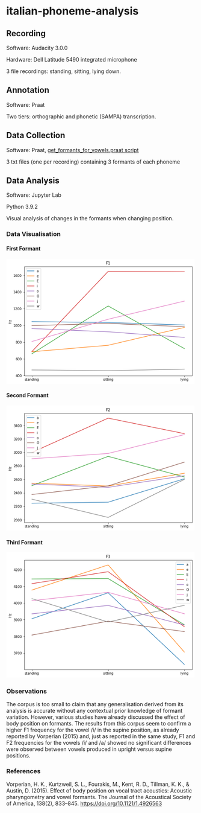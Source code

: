 # italian-phoneme-analysis

## Recording
Software: Audacity 3.0.0

Hardware: Dell Latitude 5490 integrated microphone

3 file recordings: standing, sitting, lying down.

## Annotation
Software: Praat

Two tiers: orthographic and phonetic (SAMPA) transcription.

## Data Collection
Software: Praat, [get_formants_for_vowels.praat script](https://github.com/sbuss/get-formants-for-vowels/blob/master/get_formants_for_vowels.praat)

3 txt files (one per recording) containing 3 formants of each phoneme

## Data Analysis
Software: Jupyter Lab

Python 3.9.2

Visual analysis of changes in the formants when changing position.

### Data Visualisation
#### First Formant

<p float="center">
  <img src="https://github.com/e-lubrini/italian-corpus/blob/main/data%20analysis/f1.png" width="500" />
</p>

#### Second Formant

<p float="center">
  <img src="https://github.com/e-lubrini/italian-corpus/blob/main/data%20analysis/f2.png" width="500" />
</p>

#### Third Formant

<p float="center">
  <img src="https://github.com/e-lubrini/italian-corpus/blob/main/data%20analysis/f3.png" width="500" />
</p>

### Observations
The corpus is too small to claim that any generalisation derived from its analysis is accurate without any contextual prior knowledge of formant variation.
However, various studies have already discussed the effect of body position on formants. The results from this corpus seem to confirm a higher F1 frequency for the vowel /i/ in the supine position, as already reported by Vorperian (2015) and, just as reported in the same study, F1 and F2 frequencies for the vowels /i/ and /a/ showed no significant differences were observed between vowels produced in upright versus supine positions.

### References
Vorperian, H. K., Kurtzweil, S. L., Fourakis, M., Kent, R. D., Tillman, K. K., & Austin, D. (2015). Effect of body position on vocal tract acoustics: Acoustic pharyngometry and vowel formants. The Journal of the Acoustical Society of America, 138(2), 833–845. https://doi.org/10.1121/1.4926563

